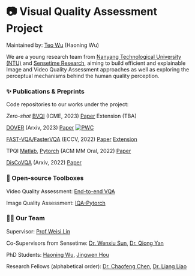 # :camera: Visual Quality Assessment Project
Maintained by: [Teo Wu](https://teowu.github.io) (Haoning Wu)

We are a young research team from [Nanyang Technological University (NTU)](ntu.edu.sg) and [Sensetime Research](sensetime.com), aiming to build efficient and explainable Image and Video Quality Assessment approaches as well as exploring the perceptual mechanisms behind the human quality perception.

### :sparkles: Publications & Preprints

Code repositories to our works under the project:

*Zero-shot* [BVQI](https://github.com/VQAssessment/BVQI) (ICME, 2023) [Paper](https://arxiv.org/abs/2302.13269) Extension (TBA)

[DOVER](https://github.com/VQAssessment/DOVER) (Arxiv, 2023) [Paper](https://arxiv.org/abs/2211.04894) [![PWC](https://img.shields.io/endpoint.svg?url=https://paperswithcode.com/badge/disentangling-aesthetic-and-technical-effects/video-quality-assessment-on-live-fb-lsvq)](https://paperswithcode.com/sota/video-quality-assessment-on-live-fb-lsvq?p=disentangling-aesthetic-and-technical-effects)

[FAST-VQA/FasterVQA](https://github.com/VQAssessment/FAST-VQA-and-FasterVQA) (ECCV, 2022) [Paper](https://arxiv.org/abs/2207.02595) [Extension](https://arxiv.org/abs/2210.05357) 

TPQI [Matlab](https://github.com/UOLMM/TPQI-VQA), [Pytorch](https://github.com/VQAssessment/BVQI) (ACM MM Oral, 2022) [Paper](https://arxiv.org/abs/2207.03723)

[DisCoVQA](https://github.com/VideoQualityAssessment/DisCoVQA) (Arxiv, 2022) [Paper](https://arxiv.org/abs/2206.09853)

### :toolbox: Open-source Toolboxes

Video Quality Assessment: [End-to-end VQA](https://github.com/VideoQualityAssessment/FAST-VQA-and-FasterVQA)

Image Quality Assessment: [IQA-Pytorch](https://github.com/chaofengc/IQA-Pytorch)

### :man::woman: Our Team

Supervisor: [Prof Weisi Lin](https://personal.ntu.edu.sg/wslin/Home.html)

Co-Supervisors from Sensetime: [Dr. Wenxiu Sun](wenxiusun.com), [Dr. Qiong Yan](https://scholar.google.com/citations?user=uT9CtPYAAAAJ&hl=en)

PhD Students: [Haoning Wu](https://teowu.github.io), [Jingwen Hou](https://github.com/jingwenh)

Research Fellows (alphabetical order): [Dr. Chaofeng Chen](https://chaofengc.github.io), [Dr. Liang Liao](https://liaoliang92.github.io/homepage/)

